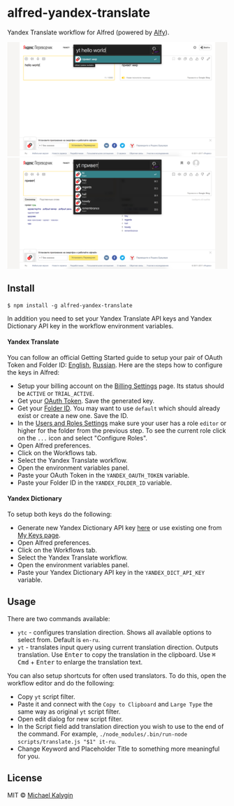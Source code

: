 # alfred-yandex-translate

Yandex Translate workflow for Alfred
(powered by [Alfy](https://github.com/sindresorhus/alfy)).

<img src="media/demo.png" width="600">
<img src="media/demo2.png" width="600">

## Install

```shell
$ npm install -g alfred-yandex-translate
```

In addition you need to set your Yandex Translate API keys and Yandex Dictionary API key in the workflow environment variables.

#### Yandex Translate

You can follow an official Getting Started guide to setup your pair of OAuth Token and Folder ID: [English](https://cloud.yandex.com/docs/translate/quickstart), [Russian](https://cloud.yandex.ru/docs/translate/quickstart). Here are the steps how to configure the keys in Alfred:

- Setup your billing account on the [Billing Settings](https://console.cloud.yandex.ru/billing) page. Its status should be `ACTIVE` or `TRIAL_ACTIVE`.
- Get your [OAuth Token](https://cloud.yandex.ru/docs/iam/operations/iam-token/create). Save the generated key.
- Get your [Folder ID](https://cloud.yandex.ru/docs/resource-manager/operations/folder/get-id). You may want to use `default` which should already exist or create a new one. Save the ID.
- In the [Users and Roles Settings](https://console.cloud.yandex.ru/iam) make sure your user has a role `editor` or higher for the folder from the previous step. To see the current role click on the `...` icon and select "Configure Roles".
- Open Alfred preferences.
- Click on the Workflows tab.
- Select the Yandex Translate workflow.
- Open the environment variables panel.
- Paste your OAuth Token in the `YANDEX_OAUTH_TOKEN` variable.
- Paste your Folder ID in the `YANDEX_FOLDER_ID` variable.

#### Yandex Dictionary

To setup both keys do the following:

- Generate new Yandex Dictionary API key [here](https://tech.yandex.com/keys/get/?service=dict) or use existing one from [My Keys page](https://tech.yandex.com/keys/?service=dict).
- Open Alfred preferences.
- Click on the Workflows tab.
- Select the Yandex Translate workflow.
- Open the environment variables panel.
- Paste your Yandex Dictionary API key in the `YANDEX_DICT_API_KEY` variable.

## Usage

There are two commands available:

- `ytc` - configures translation direction. Shows all available options to select from. Default is `en-ru`.
- `yt` - translates input query using current translation direction. Outputs translation. Use <kbd>Enter</kbd> to copy the translation in the clipboard. Use <kbd>⌘ Cmd</kbd> + <kbd>Enter</kbd> to enlarge the translation text.

You can also setup shortcuts for often used translators. To do this, open the workflow editor and do the following:

- Copy `yt` script filter.
- Paste it and connect with the `Copy to Clipboard` and `Large Type` the same way as original `yt` script filter.
- Open edit dialog for new script filter.
- In the Script field add translation direction you wish to use to the end of the command. For example, `./node_modules/.bin/run-node scripts/translate.js "$1" it-ru`.
- Change Keyword and Placeholder Title to something more meaningful for you.

## License

MIT © [Michael Kalygin](https://about.me/michaelkalygin)
